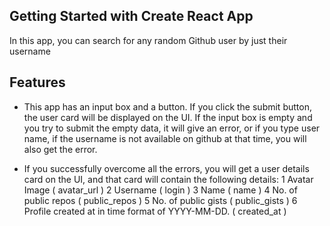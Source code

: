 ## Getting Started with Create React App

In this app, you can search for any random Github user by just their username
## Features
- This app has an input box and a button. If you click the submit button, the user card will be displayed on the UI. If the input box is empty and you try to submit the empty data, it will give an error, or if you type user name, if the username is not available on github at that time, you will also get the error.

- If you successfully overcome all the errors, you will get a user details card on the UI, and that card will contain the following details:
1 Avatar Image ( avatar_url )
2 Username ( login )
3 Name ( name )
4 No. of public repos ( public_repos )
5 No. of public gists ( public_gists )
6 Profile created at in time format of YYYY-MM-DD. ( created_at )
 
